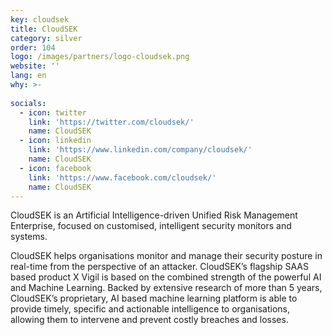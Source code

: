 ```yaml
---
key: cloudsek
title: CloudSEK
category: silver
order: 104
logo: /images/partners/logo-cloudsek.png
website: ''
lang: en
why: >-
   
socials:
  - icon: twitter
    link: 'https://twitter.com/cloudsek/'
    name: CloudSEK
  - icon: linkedin
    link: 'https://www.linkedin.com/company/cloudsek/'
    name: CloudSEK
  - icon: facebook
    link: 'https://www.facebook.com/cloudsek/'
    name: CloudSEK
---
```

CloudSEK is an Artificial Intelligence-driven Unified Risk Management Enterprise, focused on customised, intelligent security monitors and systems.

CloudSEK helps organisations monitor and manage their security posture in real-time from the perspective of an attacker. CloudSEK’s flagship SAAS based product X Vigil is based on the combined strength of the powerful AI and Machine Learning. Backed by extensive research of more than 5 years, CloudSEK’s proprietary, AI based machine learning platform is able to provide timely, specific and actionable intelligence to organisations, allowing them to intervene and prevent costly breaches and losses.
